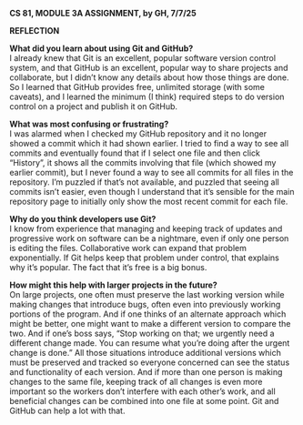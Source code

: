   
**CS 81, MODULE 3A ASSIGNMENT, by GH, 7/7/25**

**REFLECTION**

**What did you learn about using Git and GitHub?**   
I already knew that Git is an excellent, popular software version control system, and that GitHub is an excellent, popular way to share projects and collaborate, but I didn’t know any details about how those things are done. So I learned that GitHub provides free, unlimited storage (with some caveats), and I learned the minimum (I think) required steps to do version control on a project and publish it on GitHub.

**What was most confusing or frustrating?**   
I was alarmed when I checked my GitHub repository and it no longer showed a commit which it had shown earlier. I tried to find a way to see all commits and eventually found that if I select one file and then click “History”, it shows all the commits involving that file (which showed my earlier commit), but I never found a way to see all commits for all files in the repository. I’m puzzled if that’s not available, and puzzled that seeing all commits isn’t easier, even though I understand that it’s sensible for the main repository page to initially only show the most recent commit for each file.

**Why do you think developers use Git?**   
I know from experience that managing and keeping track of updates and progressive work on software can be a nightmare, even if only one person is editing the files. Collaborative work can expand that problem exponentially. If Git helps keep that problem under control, that explains why it’s popular. The fact that it’s free is a big bonus.

**How might this help with larger projects in the future?**  
On large projects, one often must preserve the last working version while making changes that introduce bugs, often even into previously working portions of the program. And if one thinks of an alternate approach which might be better, one might want to make a different version to compare the two. And if one’s boss says, “Stop working on that; we urgently need a different change made. You can resume what you’re doing after the urgent change is done.” All those situations introduce additional versions which must be preserved and tracked so everyone concerned can see the status and functionality of each version. And if more than one person is making changes to the same file, keeping track of all changes is even more important so the workers don’t interfere with each other’s work, and all beneficial changes can be combined into one file at some point. Git and GitHub can help a lot with that.
